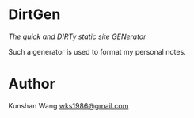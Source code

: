 # DirtGen

*The quick and DIRTy static site GENerator*

Such a generator is used to format my personal notes.

# Author

Kunshan Wang <wks1986@gmail.com>
